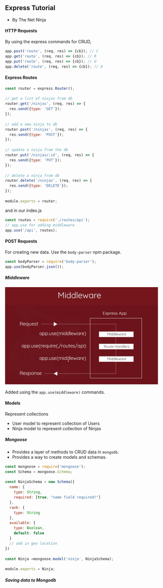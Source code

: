 ## Express Tutorial
- By The Net Ninja

#### HTTP Requests
By using the express commands for CRUD,


```javascript
app.post('route', (req, res) => {cb}); // C
app.get('route', (req, res) => {cb}); // R
app.put('route', (req, res) => {cb}); // U
app.delete('route', (req, res) => {cb}); // D
```

#### Express Routes

```javascript
const router = express.Router();

// get a list of ninjas from db
router.get('/ninjas', (req, res) => {
  res.send({type: 'GET'});
});

// add a new ninja to db
router.post('/ninjas', (req, res) => {
  res.send({type: 'POST'});
});

// update a ninja from the db
router.put('/ninjas/:id', (req, res) => {
  res.send({type: 'PUT'});
});

// delete a ninja from db
router.delete('/ninjas', (req, res) => {
  res.send({type: 'DELETE'});
});

module.exports = router;
```

and in our index.js

```javascript
const routes = require('./routes/api');
// app.use for adding middleware
app.use('/api', routes);
```

#### POST Requests
For creating new data.
Use the `body-parser` npm package.

```javascript
const bodyParser = require('body-parser');
app.use(bodyParser.json());
```

##### Middleware

![middleware image](./docs/img/middleware.png)

Added using the `app.use(middleware)` commands.

#### Models

Represent collections

* User model to represent collection of Users
* Ninja model to represent collection of Ninjas

##### Mongoose

* Provides a layer of methods to CRUD data in `mongodb`.
* Provides a way to create models and schemas.

```javascript
const mongoose = require('mongoose');
const Schema = mongoose.Schema;

const NinjaSchema = new Schema({
  name: {
    type: String,
    required: [true, "name field required!"]
  },
  rank: {
    type: String
  },
  available: {
    type: Boolean,
    default: false
  }
  // add in geo location
})

const Ninja =mongoose.model('ninja', NinjaSchema);

module.exports = Ninja;
```

##### Saving data to Mongodb

